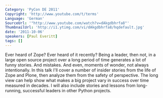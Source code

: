 ```yaml
---
Category: 'PyCon DE 2011'
Copyright: 'http://www.youtube.com/t/terms'
Language: 'German'
SourceUrl: '"http://www.youtube.com/watch?v=dAkgdbhrfa8"'
ThumbnailUrl: 'http://i1.ytimg.com/vi/dAkgdbhrfa8/hqdefault.jpg'
date: '2011-10-06'
speakers: [Paul Everitt]
tags: []
---
```

Ever heard of Zope? Ever heard of it recently? Being a leader, then not, in a large open source project over a long period of time generates a lot of funny stories. And mistakes. And even, moments of wonder, not always intentionally.  In this talk I'll cover a number of insider stories from the life of Zope and Plone, then analyze them from the safety of perspective. The long view can help show what makes a big project vary in success over time measured in decades. I will also include stories and lessons from long-running, successful leaders in other Python projects.